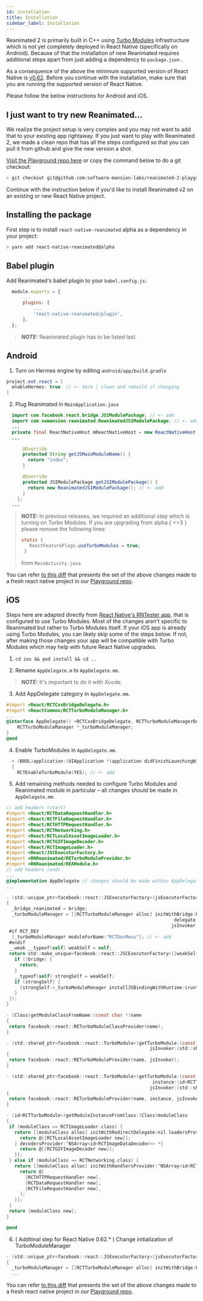 ```yaml
---
id: installation
title: Installation
sidebar_label: Installation
---
```


Reanimated 2 is primarily built in C++ using [Turbo Modules](https://github.com/react-native-community/discussions-and-proposals/issues/40) infrastructure which is not yet completely deployed in React Native (specifically on Android).
Because of that the installation of new Reanimated requires additional steps apart from just adding a dependency to `package.json` .

As a consequence of the above the minimum supported version of React Native is [v0.62](https://github.com/facebook/react-native/releases/tag/v0.62.0).
Before you continue with the installation, make sure that you are running the supported version of React Native.

Please follow the below instructions for Android and iOS.

## I just want to try new Reanimated...

We realize the project setup is very complex and you may not want to add that to your existing app rightaway.
If you just want to play with Reanimated 2, we made a clean repo that has all the steps configured so that you can pull it from github and give the new version a shot.

[Visit the Playground repo here](https://github.com/software-mansion-labs/reanimated-2-playground) or copy the command below to do a git checkout:

```bash
> git checkout git@github.com:software-mansion-labs/reanimated-2-playground.git
```

Continue with the instruction below if you'd like to install Reanimated v2 on an existing or new React Native project.

## Installing the package

First step is to install `react-native-reanimated` alpha as a dependency in your project:

```bash
> yarn add react-native-reanimated@alpha
```

## Babel plugin

Add Reanimated's babel plugin to your `babel.config.js`:

```js {5}
  module.exports = {
      ...
      plugins: [
          ...
          'react-native-reanimated/plugin',
      ],
  };
```

> **_NOTE:_** Reanimated plugin has to be listed last.

## Android

1. Turn on Hermes engine by editing `android/app/build.gradle`

```java {2}
project.ext.react = [
  enableHermes: true  // <- here | clean and rebuild if changing
]
```

2. Plug Reanimated in `MainApplication.java`

```java {1-2,12-15}
  import com.facebook.react.bridge.JSIModulePackage; // <- add
  import com.swmansion.reanimated.ReanimatedJSIModulePackage; // <- add
  ...
  private final ReactNativeHost mReactNativeHost = new ReactNativeHost(this) {
  ...

      @Override
      protected String getJSMainModuleName() {
        return "index";
      }

      @Override
      protected JSIModulePackage getJSIModulePackage() {
        return new ReanimatedJSIModulePackage(); // <- add
      }
    };
  ...
```

> **_NOTE:_** In previous releases, we required an additional step which is turning on Turbo Modules.
> If you are upgrading from alpha.{ <=3 } please remove the following lines:
> ```Java
> static {	
>    ReactFeatureFlags.useTurboModules = true;	
>  }
> ```
>  from `MainActivity.java`.

You can refer [to this diff](https://github.com/software-mansion-labs/reanimated-2-playground/pull/8/commits/71642dbe7bd96eb41df5b9f59d661ab15f6fc3f8) that presents the set of the above changes made to a fresh react native project in our [Playground repo](https://github.com/software-mansion-labs/reanimated-2-playground).

## iOS

Steps here are adapted directly from [React Native's RNTester app](https://github.com/facebook/react-native/blob/master/RNTester/RNTester/AppDelegate.mm), that is configured to use Turbo Modules.
Most of the changes aren't specific to Reanimated but rather to Turbo Modules itself.
If your iOS app is already using Turbo Modules, you can likely skip some of the steps below.
If not, after making those changes your app will be compatible with Turbo Modules which may help with future React Native upgrades.

1. `cd ios && pod install && cd ..`

2. Rename `AppDelegate.m` to `AppDelegate.mm`.
  > **_NOTE:_** It's important to do it with Xcode.
3. Add AppDelegate category in `AppDelegate.mm`.

```objectivec {1-2,4-7}
#import <React/RCTCxxBridgeDelegate.h>
#import <ReactCommon/RCTTurboModuleManager.h>
...
@interface AppDelegate() <RCTCxxBridgeDelegate, RCTTurboModuleManagerDelegate> {
    RCTTurboModuleManager *_turboModuleManager;
}
@end
```

4. Enable TurboModules in `AppDelegate.mm`.

```objectivec {3}
  + (BOOL)application:(UIApplication *)application didFinishLaunchingWithOptions:(NSDictionary *)launchOptions
  {
    RCTEnableTurboModule(YES); // <- add
```

5. Add remaining methods needed to configure Turbo Modules and Reanimated module in particular – all changes should be made in `AppDelegate.mm`.

```objectivec
// add headers (start)
#import <React/RCTDataRequestHandler.h>
#import <React/RCTFileRequestHandler.h>
#import <React/RCTHTTPRequestHandler.h>
#import <React/RCTNetworking.h>
#import <React/RCTLocalAssetImageLoader.h>
#import <React/RCTGIFImageDecoder.h>
#import <React/RCTImageLoader.h>
#import <React/JSCExecutorFactory.h>
#import <RNReanimated/RETurboModuleProvider.h>
#import <RNReanimated/REAModule.h>
// add headers (end)
...
@implementation AppDelegate // changes should be made within AppDelegate's implementation
...

- (std::unique_ptr<facebook::react::JSExecutorFactory>)jsExecutorFactoryForBridge:(RCTBridge *)bridge
{
  _bridge_reanimated = bridge;
  _turboModuleManager = [[RCTTurboModuleManager alloc] initWithBridge:bridge
                                                              delegate:self
                                                             jsInvoker:bridge.jsCallInvoker];
 #if RCT_DEV
  [_turboModuleManager moduleForName:"RCTDevMenu"]; // <- add
 #endif
 __weak __typeof(self) weakSelf = self;
 return std::make_unique<facebook::react::JSCExecutorFactory>([weakSelf, bridge](facebook::jsi::Runtime &runtime) {
   if (!bridge) {
     return;
   }
   __typeof(self) strongSelf = weakSelf;
   if (strongSelf) {
     [strongSelf->_turboModuleManager installJSBindingWithRuntime:&runtime];
   }
 });
}

- (Class)getModuleClassFromName:(const char *)name
{
 return facebook::react::RETurboModuleClassProvider(name);
}

- (std::shared_ptr<facebook::react::TurboModule>)getTurboModule:(const std::string &)name
                                                     jsInvoker:(std::shared_ptr<facebook::react::CallInvoker>)jsInvoker
{
 return facebook::react::RETurboModuleProvider(name, jsInvoker);
}

- (std::shared_ptr<facebook::react::TurboModule>)getTurboModule:(const std::string &)name
                                                      instance:(id<RCTTurboModule>)instance
                                                     jsInvoker:(std::shared_ptr<facebook::react::CallInvoker>)jsInvoker
{
 return facebook::react::RETurboModuleProvider(name, instance, jsInvoker);
}

- (id<RCTTurboModule>)getModuleInstanceFromClass:(Class)moduleClass
{
 if (moduleClass == RCTImageLoader.class) {
   return [[moduleClass alloc] initWithRedirectDelegate:nil loadersProvider:^NSArray<id<RCTImageURLLoader>> *{
     return @[[RCTLocalAssetImageLoader new]];
   } decodersProvider:^NSArray<id<RCTImageDataDecoder>> *{
     return @[[RCTGIFImageDecoder new]];
   }];
 } else if (moduleClass == RCTNetworking.class) {
   return [[moduleClass alloc] initWithHandlersProvider:^NSArray<id<RCTURLRequestHandler>> *{
     return @[
       [RCTHTTPRequestHandler new],
       [RCTDataRequestHandler new],
       [RCTFileRequestHandler new],
     ];
   }];
 }
 return [moduleClass new];
}

@end
```

6. ( Additinal step for React Native 0.62.* ) Change initialization of TurboModuleManager
```objectivec {3-3}
- (std::unique_ptr<facebook::react::JSExecutorFactory>)jsExecutorFactoryForBridge:(RCTBridge *)bridge
{
  _turboModuleManager = [[RCTTurboModuleManager alloc] initWithBridge:bridge delegate:self];
  ...
```


You can refer [to this diff](https://github.com/software-mansion-labs/reanimated-2-playground/pull/8/commits/37cb058115562bdcd33e3d729abef1f27c081da5) that presents the set of the above changes made to a fresh react native project in our [Playground repo](https://github.com/software-mansion-labs/reanimated-2-playground).
